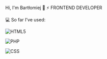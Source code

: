 Hi, I'm Bartłomiej 👋
⚡ FRONTEND DEVELOPER

💻 So far I've used:

![HTML5](https://img.shields.io/badge/-HTML5-e6322d?style=flat&logo=html5&logoColor=white)

![PHP](https://img.shields.io/badge/-PHP-e6322d?style=flat&logo=php)

![CSS](https://img.shields.io/badge/-CSS-e6322d?style=flat&logo=css)
